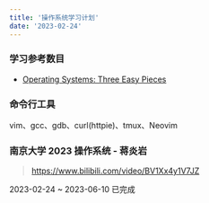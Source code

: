 ```yaml
---
title: '操作系统学习计划'
date: '2023-02-24'
---
```


### 学习参考数目

- [Operating Systems: Three Easy Pieces](https://pages.cs.wisc.edu/~remzi/OSTEP/#book-chapters)

### 命令行工具

vim、gcc、gdb、curl(httpie)、tmux、Neovim

### 南京大学 2023 操作系统 - 蒋炎岩

> https://www.bilibili.com/video/BV1Xx4y1V7JZ

2023-02-24 ~ 2023-06-10 已完成

